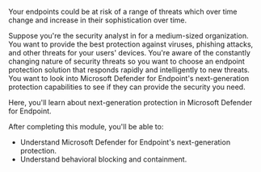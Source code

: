 Your endpoints could be at risk of a range of threats which over time change and increase in their sophistication over time.

Suppose you're the security analyst in for a medium-sized organization. You want to provide the best protection against viruses, phishing attacks, and other threats for your users' devices. You're aware of the constantly changing nature of security threats so you want to choose an endpoint protection solution that responds rapidly and intelligently to new threats. You want to look into Microsoft Defender for Endpoint's next-generation protection capabilities to see if they can provide the security you need.

Here, you'll learn about next-generation protection in Microsoft Defender for Endpoint.

After completing this module, you'll be able to:

- Understand  Microsoft Defender for Endpoint's next-generation protection.
- Understand behavioral blocking and containment.
